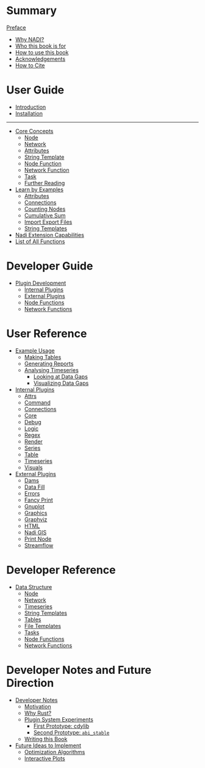 # Summary
[Preface](preface.md)
 - [Why NADI?](./why-nadi.md)
 - [Who this book is for](./who-book.md)
 - [How to use this book](./how-to.md)
 - [Acknowledgements]()
 - [How to Cite]()
# User Guide
- [Introduction](./introduction.md)
- [Installation](./installation.md)

---
- [Core Concepts](./system/intro.md)
  - [Node](./intro/node.md)
  - [Network](./intro/network.md)
  - [Attributes](./intro/attrs.md)
  - [String Template](./intro/template.md)
  - [Node Function](./intro/node-func.md)
  - [Network Function](./intro/network-func.md)
  - [Task](./intro/task.md)
  - [Further Reading](./intro/further.md)
- [Learn by Examples](./learn-examples.md)
  - [Attributes](./learn-examples/attributes.md)
  - [Connections](./learn-examples/connections.md)
  - [Counting Nodes](./learn-examples/counting.md)
  - [Cumulative Sum](./learn-examples/cumulative.md)
  - [Import Export Files](./learn-examples/import-export.md)
  - [String Templates](./learn-examples/str-templates.md)
- [Nadi Extension Capabilities](./system/extensions.md)
- [List of All Functions](plugins/index.md)


# Developer Guide
- [Plugin Development](dev/plugins.md)
  - [Internal Plugins]()
  - [External Plugins]()
  - [Node Functions]()
  - [Network Functions]()

# User Reference
- [Example Usage](./example-usage.md)
  - [Making Tables](./example/tables.md)
  - [Generating Reports](./example/gen-report.md)
  - [Analysing Timeseries](./example/timeseries.md)
	- [Looking at Data Gaps](./example/data-gap.md)
	- [Visualizing Data Gaps](./example/data-gap-vis.md)
- [Internal Plugins](plugins/intro.md)
  - [Attrs](plugins/attrs.md)
  - [Command](plugins/command.md)
  - [Connections](plugins/connections.md)
  - [Core](plugins/core.md)
  - [Debug](plugins/debug.md)
  - [Logic](plugins/logic.md)
  - [Regex](plugins/regex.md)
  - [Render](plugins/render.md)
  - [Series](plugins/series.md)
  - [Table](plugins/table.md)
  - [Timeseries](plugins/timeseries.md)
  - [Visuals](plugins/visuals.md)
- [External Plugins](plugins/intro-ex.md)
  - [Dams](plugins/dams.md)
  - [Data Fill](plugins/datafill.md)
  - [Errors](plugins/errors.md)
  - [Fancy Print](plugins/fancy_print.md)
  - [Gnuplot](plugins/gnuplot.md)
  - [Graphics](plugins/graphics.md)
  - [Graphviz](plugins/graphviz.md)
  - [HTML](plugins/html.md)
  - [Nadi GIS](plugins/nadi_gis.md)
  - [Print Node](plugins/print_node.md)
  - [Streamflow](plugins/streamflow.md)

# Developer Reference
- [Data Structure](./devref/data-structures.md)
  - [Node](./devref/node.md)
  - [Network](./devref/network.md)
  - [Timeseries](./devref/timeseries.md)
  - [String Templates](./devref/string-templates.md)
  - [Tables](./devref/tables.md)
  - [File Templates](./devref/file-templates.md)
  - [Tasks](./devref/tasks.md)
  - [Node Functions](./devref/node-functions.md)
  - [Network Functions](./devref/network-functions.md)

# Developer Notes and Future Direction
- [Developer Notes](./notes/intro.md)
  - [Motivation](./notes/motivations.md)
  - [Why Rust?](./notes/rust.md)
  - [Plugin System Experiments]()
	- [First Prototype: cdylib]()
	- [Second Prototype: `abi_stable`]()
  - [Writing this Book](./notes/writing-book.md)
- [Future Ideas to Implement]()
  - [Optimization Algorithms](./future/optimization.md)
  - [Interactive Plots](./future/interactive-plots.md)
